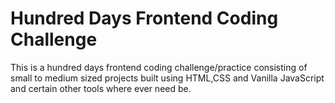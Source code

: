 # Hundred Days Frontend Coding Challenge
This is a hundred days frontend coding challenge/practice consisting of small to medium sized projects built using HTML,CSS and Vanilla JavaScript and certain other tools where ever need be.